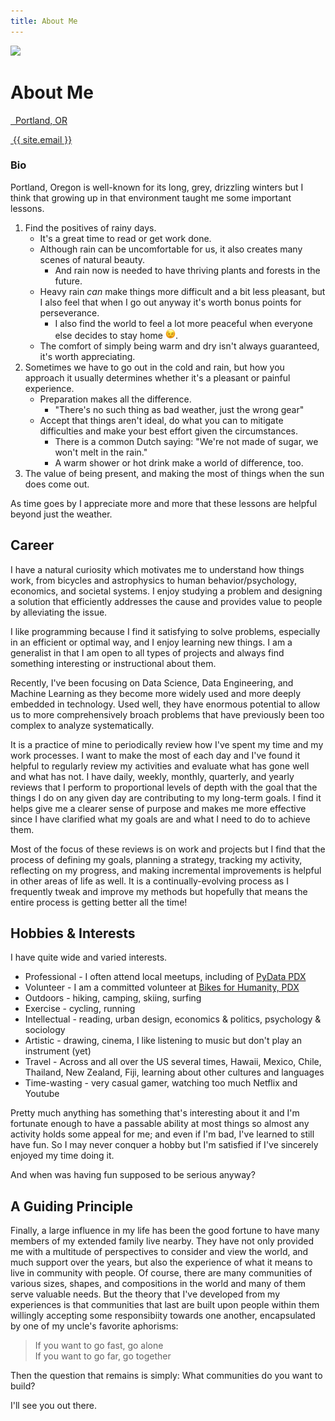 ```yaml
---
title: About Me
---
```

<!-- <div class="container"> -->
<div class="container">
  <div class="row">
    <div class="user-card">
      <div class="row">
        <!-- <div class="card col-md-3"> -->
        <div class="card col-md-4">
          <img src="{{ site.baseurl }}/assets/images/profile_pic.JPG">
        </div>
        <!-- <div class="col-md-9"> -->
        <div class="col-md-8">
          <h1>About Me</h1>
          <p>
           <!-- <a style="color: #999; border-bottom: none"  -->
           <a style="color: inherit; border-bottom: none" 
             href="https://www.google.com/maps/place/Portland,+OR" 
             target="_blank">
             <!-- <i class="fa fa-map-marker"></i>&nbsp;&nbsp;{{ site.location }} -->
             <i class="fa fa-map-marker"></i>&nbsp;&nbsp;Portland, OR
           </a>
          </p>
          <p>
           <!-- <a style="color: #999; border-bottom: none"  -->
           <a style="color: inherit; border-bottom: none" 
             href="mailto: {{ site.email }}" 
             target="_blank">
             <i class="fa fa-envelope-o"></i>&nbsp;{{ site.email }}
           </a>
          </p>
        </div>
      </div>
    </div>
  </div>
</div>
<!-- </div> -->

### Bio
Portland, Oregon is well-known for its long, grey, drizzling winters but I think
that growing up in that environment taught me some important lessons.

<!--
  1. How to find the positives of rainy days
    - it's a great time to read or get work done
    - rain now means thriving plants and forests to come
    - the comfort of simply being warm and dry isn't always guaranteed, it's worth
      appreciating

  (In a form of climate-related Stockholm Syndrome, one can actually grow to
    *like* the rain ::mind-blown:: ::confused face::)
  2. Sometimes we have to go out in poor weather, when that happens you have a few
  options:
    - Be prepared, most hikers know: "There's no such thing as bad weather, just the wrong gear"
    - Accept that things aren't ideal, move on, and do what you can
     - the Dutch have articulated, "We're not made of sugar, we won't melt in the rain"
      - (a warm shower and a hot drink at the end of the day make a world of difference, too)
  3. The value of being present and making the most things when the sun does come out. 
-->

<ol>
  <li> <!--- ol 1 -->
    Find the positives of rainy days.
    <ul>
      <li>It's a great time to read or get work done.</li>
      <li>
        Although rain can be uncomfortable for us, it also creates many scenes of
        natural beauty.
        <ul>
          <li>And rain now is needed to have thriving plants and forests in the future.</li>
        </ul>
      </li>
      <li>
        Heavy rain <em>can</em> make things more difficult and a bit less pleasant, 
        but I also feel that when I go out anyway it's worth bonus points for perseverance.
        <ul>
          <li>
            I also find the world to feel a lot more peaceful when everyone else decides to stay home
            <img class="image" src="/assets/images/winking.png" width="16" height="16">.
          </li>
        </ul>
      </li>
      <li>The comfort of simply being warm and dry isn't always guaranteed, it's worth appreciating.</li>
    </ul>
<!--
    (In a form of climate-related Stockholm Syndrome, one can actually grow to
    <em>like</em> the rain 🤯 )   
--><!-- &#129327; -->
  </li> <!--- ol 1 -->
  <li> <!--- ol 2 -->
    Sometimes we have to go out in the cold and rain, but how you approach it
    usually determines whether it's a pleasant or painful experience.
    <ul>
      <li>Preparation makes all the difference. 
        <ul>
          <li>"There's no such thing as bad weather, just the wrong gear"</li>
        </ul>
      </li>
      <li>Accept that things aren't ideal, do what you can to mitigate difficulties and make your best effort given the circumstances.
        <ul>
          <li>There is a common Dutch saying: "We're not made of sugar, we won't melt in the rain."</li>
          <li>A warm shower or hot drink make a world of difference, too.</li>
        </ul>
      </li>
    </ul>
  </li> <!--- ol 2 -->
  <li> <!--- ol 3 -->
    The value of being present, and making the most of things when the sun does come out. 
  </li> <!--- ol 3 -->
</ol>

As time goes by I appreciate more and more that these lessons are helpful beyond
just the weather.

## Career
I have a natural curiosity which motivates me to understand how things work,
from bicycles and astrophysics to human behavior/psychology, economics, and
societal systems. I enjoy studying a problem and designing a solution that
efficiently addresses the cause and provides value to people by alleviating the
issue.

I like programming because I find it satisfying to solve problems, especially in
an efficient or optimal way, and I enjoy learning new things. I am a generalist
in that I am open to all types of projects and always find something interesting
or instructional about them.

Recently, I've been focusing on Data Science, Data Engineering, and Machine Learning
as they become more widely used and more deeply embedded in technology. Used well,
they have enormous potential to 
allow us to more comprehensively broach problems that have previously been too complex to
analyze systematically.

It is a practice of mine to periodically review how I've spent my time and my work processes.
I want to make the most of each day and I've found it helpful to regularly
review my activities and evaluate what has gone well and what has not. I have
daily, weekly, monthly, quarterly, and yearly reviews that I perform to
proportional levels of depth with the goal that the things I do on any given day
are contributing to my long-term goals. I find it helps give me a clearer sense
of purpose and makes me more effective since I have clarified what my goals are
and what I need to do to achieve them.

Most of the focus of these reviews is on work and projects
but I find that the process of defining my goals, planning a strategy, tracking my activity,
reflecting on my progress, and making incremental improvements is helpful in other
areas of life as well. It is a continually-evolving process as I frequently
tweak and improve my methods but hopefully that means the entire process is
getting better all the time!

## Hobbies & Interests
I have quite wide and varied interests.
- Professional - I often attend local meetups, including of <a href="https://pdx.pydata.org">PyData PDX</a>
- Volunteer - I am a committed volunteer at <a href="https://b4hpdx.org">Bikes for Humanity, PDX</a>
- Outdoors - hiking, camping, skiing, surfing
- Exercise - cycling, running
- Intellectual - reading, urban design, economics & politics, psychology &
  sociology
- Artistic - drawing, cinema, I like listening to music but don't play an
instrument (yet)
- Travel - Across and all over the US several times, Hawaii, Mexico, Chile, Thailand, New
Zealand, Fiji, learning about other cultures and languages
- Time-wasting - very casual gamer, watching too much Netflix and Youtube

Pretty much anything has something that's interesting about it and I'm fortunate
enough to have a passable ability at most things so almost any activity holds
some appeal for me; and even if I'm bad, I've learned to still have fun.
So I may never conquer a hobby but I'm satisfied if I've sincerely enjoyed my time doing it.

And when was having fun supposed to be serious anyway?

## A Guiding Principle
Finally, a large influence in my life has been the good fortune to have many
members of my extended family live nearby. They have not only provided me with a
multitude of perspectives to consider and view the world, and much support over
the years, but also the experience of what it means to live in community with
people. Of course, there are many communities of various sizes, shapes, and
compositions in the world and many of them serve valuable needs. But the theory
that I've developed from my experiences is that communities that last are built
upon people within them willingly accepting some responsibiity towards one
another, encapsulated by one of my uncle's favorite aphorisms:

> If you want to go fast, go alone<br>
> If you want to go far, go together

Then the question that remains is simply: What communities do you want to build?

I'll see you out there.

